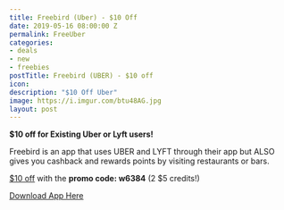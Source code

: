 ```yaml
---
title: Freebird (Uber) - $10 Off
date: 2019-05-16 08:00:00 Z
permalink: FreeUber
categories:
- deals
- new
- freebies
postTitle: Freebird (UBER) - $10 off
icon: 
description: "$10 Off Uber"
image: https://i.imgur.com/btu48AG.jpg
layout: post
---
```


**$10 off for Existing Uber or Lyft users!**

Freebird is an app that uses UBER and LYFT through their app but ALSO gives you cashback and rewards points by visiting restaurants or bars.

[$10 off](https://my.fbird.co/ihjn0yPJqS) with the **promo code: w6384** (2 $5 credits!)


[Download App Here](https://my.fbird.co/ihjn0yPJqS)